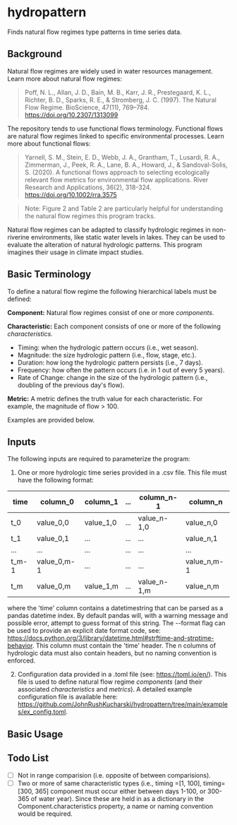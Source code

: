 # hydropattern
Finds natural flow regimes type patterns in time series data.

## Background
Natural flow regimes are widely used in water resources management. Learn more about natural flow regimes:
> Poff, N. L., Allan, J. D., Bain, M. B., Karr, J. R., Prestegaard, K. L., Richter, B. D., Sparks, R. E., & Stromberg, J. C. (1997). The Natural Flow Regime. BioScience, 47(11), 769–784. https://doi.org/10.2307/1313099

The repository tends to use functional flows terminology. Functional flows are natural flow regimes linked to specific environmental processes. Learn more about functional flows:
> Yarnell, S. M., Stein, E. D., Webb, J. A., Grantham, T., Lusardi, R. A., Zimmerman, J., Peek, R. A., Lane, B. A., Howard, J., & Sandoval-Solis, S. (2020). A functional flows approach to selecting ecologically relevant flow metrics for environmental flow applications. River Research and Applications, 36(2), 318-324. https://doi.org/10.1002/rra.3575

> Note: Figure 2 and Table 2 are particularly helpful for understanding the natural flow regimes this program tracks.

Natural flow regimes can be adapted to classify hydrologic regimes in non-riverine environments, like static water levels in lakes. They can be used to evaluate the alteration of natural hydrologic patterns. This program imagines their usage in climate impact studies.

## Basic Terminology
To define a natural flow regime the following hierarchical labels must be defined:

**Component:** Natural flow regimes consist of one or more *components*.

**Characteristic:** Each component consists of one or more of the following *characteristics*.

- Timing: when the hydrologic pattern occurs (i.e., wet season).
- Magnitude: the size hydrologic pattern (i.e., flow, stage, etc.).
- Duration: how long the hydrologic pattern persists (i.e., 7 days).
- Frequency: how often the pattern occurs (i.e. in 1 out of every 5 years).
- Rate of Change: change in the size of the hydrologic pattern (i.e., doubling of the previous day's flow).

**Metric:** A metric defines the truth value for each characteristic. For example, the magnitude of flow > 100.

Examples are provided below.

## Inputs
The following inputs are required to parameterize the program:

1. One or more hydrologic time series provided in a .csv file. This file must have the following format:

time    | column_0      | column_1  | ... | column_n-1  | column_n      |
---     | ---           | ---       | --- | ---         | ---           | 
t_0     | value_0,0     | value_1,0 | ... | value_n-1,0 | value_n,0     |
t_1     | value_0,1     | ...       | ... | ...         | value_n,1     |
...     | ...           | ...       | ... | ...         | ...           |         
t_m-1   | value_0,m-1   | ...       | ... | ...         | value_n,m-1   |
t_m     | value_0,m     | value_1,m | ... | value_n-1,m | value_n,m     |

where the 'time' column contains a datetimestring that can be parsed as a pandas datetime index. By default pandas will, with a warning message and possible error, attempt to guess format of this string. The --format flag can be used to provide an explicit date format code, see: https://docs.python.org/3/library/datetime.html#strftime-and-strptime-behavior. This column must contain the 'time' header. The n columns of hydrologic data must also contain headers, but no naming convention is enforced.

2. Configuration data provided in a .toml file (see: https://toml.io/en/). This file is used to define natural flow regime *components* (and their associated *characteristics* and *metrics*). A detailed example configuration file is available here: https://github.com/JohnRushKucharski/hydropattern/tree/main/examples/ex_config.toml. 

## Basic Usage


## Todo List
- [ ] Not in range comparision (i.e. opposite of between comparisions).
- [ ] Two or more of same characteristic types (i.e., timing =[1, 100], timing=[300, 365] component must occur either between days 1-100, or 300-365 of water year). Since these are held in as a dictionary in the Component.characteristics property, a name or naming convention would be required.

